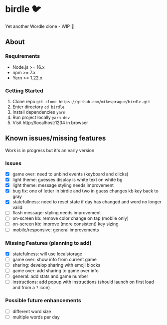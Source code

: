# birdle :bird:

Yet another Wordle clone - WIP :construction:

## About

### Requirements

- Node.js >= 16.x
- npm >= 7.x
- Yarn >= 1.22.x

### Getting Started

1. Clone repo `git clone https://github.com/mikesprague/birdle.git`
1. Enter directory `cd birdle`
1. Install dependencies `yarn`
1. Run project locally `yarn dev`
1. Visit http://localhost:1234 in browser

## Known issues/missing features

Work is in progress but it's an early version

### Issues

- [x] game over: need to unbind events (keyboard and clicks)
- [x] light theme: guesses display is white text on white bg
- [x] light theme: message styling needs improvement
- [x] bug fix: one of letter in birdle and two in guess changes kb key back to gray
- [x] statefullness: need to reset state if day has changed and word no longer valid
- [ ] flash message: styling needs improvement
- [ ] on-screen kb: remove color change on tap (mobile only)
- [ ] on-screen kb: improve (more consistent) key sizing
- [ ] mobile/responsive: general improvements

### Missing Features (planning to add)

- [x] statefulness: will use localstorage
- [ ] game over: show info from current game
- [ ] sharing: develop sharing with emoji blocks
- [ ] game over: add sharing to game over info
- [ ] general: add stats and game number
- [ ] instructions: add popup with instructions (should launch on first load and from a `?` icon)

### Possible future enhancements

- [ ] different word size
- [ ] multiple words per day
